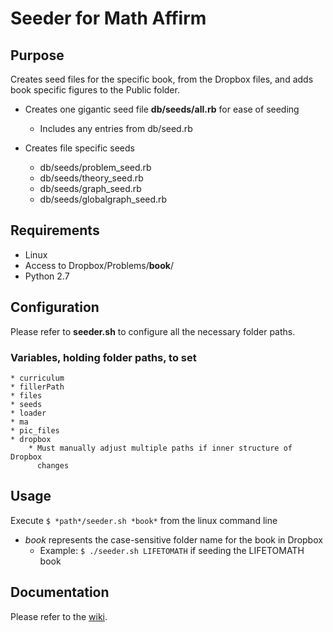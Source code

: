 # Seeder for Math Affirm

## Purpose

Creates seed files for the specific book, from the Dropbox files, and adds book
specific figures to the Public folder.

* Creates one gigantic seed file **db/seeds/all.rb** for ease of seeding
    * Includes any entries from db/seed.rb


* Creates file specific seeds
    * db/seeds/problem_seed.rb
    * db/seeds/theory_seed.rb
    * db/seeds/graph_seed.rb
    * db/seeds/globalgraph_seed.rb

## Requirements

* Linux
* Access to Dropbox/Problems/**book**/
* Python 2.7

## Configuration

Please refer to **seeder.sh** to configure all the necessary folder paths.

### Variables, holding folder paths, to set

    * curriculum
    * fillerPath
    * files
    * seeds
    * loader
    * ma
    * pic_files
    * dropbox
        * Must manually adjust multiple paths if inner structure of Dropbox
          changes

## Usage

Execute `$ *path*/seeder.sh *book*` from the linux command line

* *book* represents the case-sensitive folder name for the book in Dropbox
    * Example: `$ ./seeder.sh LIFETOMATH` if seeding the LIFETOMATH book

## Documentation

Please refer to the [wiki](wiki/Home).

